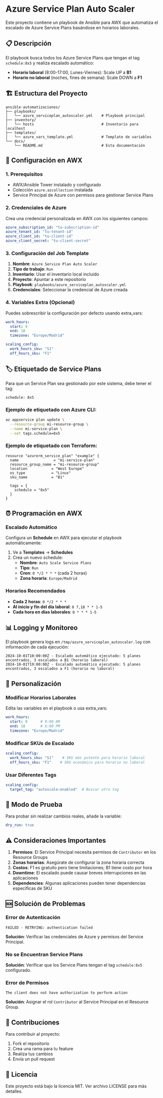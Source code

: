 # Azure Service Plan Auto Scaler

Este proyecto contiene un playbook de Ansible para AWX que automatiza el escalado de Azure Service Plans basándose en horarios laborales.

## 📋 Descripción

El playbook busca todos los Azure Service Plans que tengan el tag `schedule:8x5` y realiza escalado automático:

- **Horario laboral** (8:00-17:00, Lunes-Viernes): Scale UP a **B1**
- **Horario no laboral** (noches, fines de semana): Scale DOWN a **F1**

## 🏗️ Estructura del Proyecto

```
ansible-automatizaciones/
├── playbooks/
│   └── azure_serviceplan_autoscaler.yml    # Playbook principal
├── inventory/
│   └── hosts                               # Inventario para localhost
├── templates/
│   └── azure_vars_template.yml             # Template de variables
└── docs/
    └── README.md                           # Esta documentación
```

## 🚀 Configuración en AWX

### 1. Prerequisitos

- AWX/Ansible Tower instalado y configurado
- Colección `azure.azcollection` instalada
- Service Principal de Azure con permisos para gestionar Service Plans

### 2. Credenciales de Azure

Crea una credencial personalizada en AWX con los siguientes campos:

```yaml
azure_subscription_id: "tu-subscription-id"
azure_tenant_id: "tu-tenant-id"  
azure_client_id: "tu-client-id"
azure_client_secret: "tu-client-secret"
```

### 3. Configuración del Job Template

1. **Nombre**: `Azure Service Plan Auto Scaler`
2. **Tipo de trabajo**: `Run`
3. **Inventario**: Usar el inventario local incluido
4. **Proyecto**: Apuntar a este repositorio
5. **Playbook**: `playbooks/azure_serviceplan_autoscaler.yml`
6. **Credenciales**: Seleccionar la credencial de Azure creada

### 4. Variables Extra (Opcional)

Puedes sobrescribir la configuración por defecto usando extra_vars:

```yaml
work_hours:
  start: 9
  end: 18
  timezone: "Europe/Madrid"

scaling_config:
  work_hours_sku: "S1"
  off_hours_sku: "F1"
```

## 🏷️ Etiquetado de Service Plans

Para que un Service Plan sea gestionado por este sistema, debe tener el tag:

```
schedule: 8x5
```

### Ejemplo de etiquetado con Azure CLI:

```bash
az appservice plan update \
  --resource-group mi-resource-group \
  --name mi-service-plan \
  --set tags.schedule=8x5
```

### Ejemplo de etiquetado con Terraform:

```hcl
resource "azurerm_service_plan" "example" {
  name                = "mi-service-plan"
  resource_group_name = "mi-resource-group"
  location           = "West Europe"
  os_type            = "Linux"
  sku_name           = "B1"

  tags = {
    schedule = "8x5"
  }
}
```

## ⏰ Programación en AWX

### Escalado Automático

Configura un **Schedule** en AWX para ejecutar el playbook automáticamente:

1. Ve a **Templates** → **Schedules**
2. Crea un nuevo schedule:
   - **Nombre**: `Auto Scale Service Plans`
   - **Tipo**: `Run`
   - **Cron**: `0 */2 * * *` (cada 2 horas)
   - **Zona horaria**: `Europe/Madrid`

### Horarios Recomendados

- **Cada 2 horas**: `0 */2 * * *`
- **Al inicio y fin del día laboral**: `0 7,18 * * 1-5`
- **Cada hora en días laborales**: `0 * * * 1-5`

## 📊 Logging y Monitoreo

El playbook genera logs en `/tmp/azure_serviceplan_autoscaler.log` con información de cada ejecución:

```
2024-10-01T10:00:00Z - Escalado automático ejecutado: 5 planes encontrados, 3 escalados a B1 (horario laboral)
2024-10-01T19:00:00Z - Escalado automático ejecutado: 5 planes encontrados, 3 escalados a F1 (horario no laboral)
```

## 🔧 Personalización

### Modificar Horarios Laborales

Edita las variables en el playbook o usa extra_vars:

```yaml
work_hours:
  start: 9      # 9:00 AM
  end: 18       # 6:00 PM
  timezone: "Europe/Madrid"
```

### Modificar SKUs de Escalado

```yaml
scaling_config:
  work_hours_sku: "S1"    # SKU más potente para horario laboral
  off_hours_sku: "F1"    # SKU económico para horario no laboral
```

### Usar Diferentes Tags

```yaml
scaling_config:
  target_tag: "autoscale:enabled"  # Buscar otro tag
```

## 🧪 Modo de Prueba

Para probar sin realizar cambios reales, añade la variable:

```yaml
dry_run: true
```

## ⚠️ Consideraciones Importantes

1. **Permisos**: El Service Principal necesita permisos de `Contributor` en los Resource Groups
2. **Zonas horarias**: Asegúrate de configurar la zona horaria correcta
3. **Costos**: F1 es gratuito pero tiene limitaciones; B1 tiene costo por hora
4. **Downtime**: El escalado puede causar breves interrupciones en las aplicaciones
5. **Dependencies**: Algunas aplicaciones pueden tener dependencias específicas de SKU

## 🆘 Solución de Problemas

### Error de Autenticación

```
FAILED - RETRYING: authentication failed
```

**Solución**: Verificar las credenciales de Azure y permisos del Service Principal.

### No se Encuentran Service Plans

**Solución**: Verificar que los Service Plans tengan el tag `schedule:8x5` configurado.

### Error de Permisos

```
The client does not have authorization to perform action
```

**Solución**: Asignar el rol `Contributor` al Service Principal en el Resource Group.

## 📝 Contribuciones

Para contribuir al proyecto:

1. Fork el repositorio
2. Crea una rama para tu feature
3. Realiza tus cambios
4. Envía un pull request

## 📄 Licencia

Este proyecto está bajo la licencia MIT. Ver archivo LICENSE para más detalles.